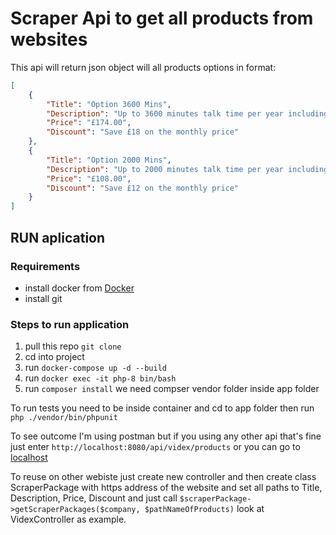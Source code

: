 # Scraper Api to get all products from websites

This api will return json object will all products options in format:
```json
[
    {
        "Title": "Option 3600 Mins",
        "Description": "Up to 3600 minutes talk time per year including 480 SMS(5p / minute and 4p / SMS thereafter)",
        "Price": "£174.00",
        "Discount": "Save £18 on the monthly price"
    },
    {
        "Title": "Option 2000 Mins",
        "Description": "Up to 2000 minutes talk time per year including 420 SMS(5p / minute and 4p / SMS thereafter)",
        "Price": "£108.00",
        "Discount": "Save £12 on the monthly price"
    }
]
```

## RUN aplication 

### Requirements
* install docker from [Docker](https://docs.docker.com/)
* install git

### Steps to run application

1. pull this repo `git clone `
2. cd into project
3. run `docker-compose up -d --build`
4. run `docker exec -it php-8 bin/bash`
5. run `composer install` we need compser vendor folder inside app folder

To run tests you need to be inside container and cd to app folder then run `php ./vendor/bin/phpunit`

To see outcome I'm using postman but if you using any other api that's fine just enter `http://localhost:8080/api/videx/products`
or you can go to [localhost](http://localhost:8080/api/videx/products)

To reuse on other webiste just create new controller and then create class ScraperPackage with https address of the website and set all paths to Title, Description, Price, Discount and just call `$scraperPackage->getScraperPackages($company, $pathNameOfProducts)` look at VidexController as example. 
